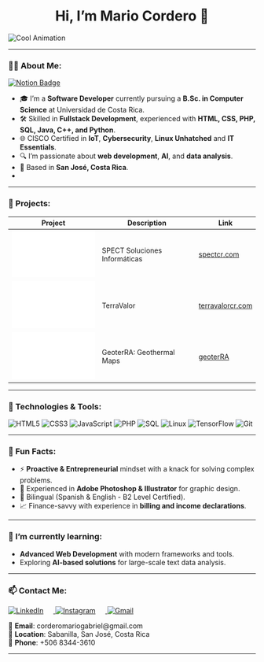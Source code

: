 <h1 align="center"> Hi, I’m Mario Cordero 👋 </h1>

![Cool Animation](https://user-images.githubusercontent.com/74038190/225813708-98b745f2-7d22-48cf-9150-083f1b00d6c9.gif)

---

### 👨‍💻 About Me:
  <a href="https://abundant-frill-9e9.notion.site/Mario-Cordero-15fb6f4aed4d809b8f23fa111c3d2ab0?pvs=74" target="_blank">
    <img src="https://img.shields.io/badge/Notion-Click%20Here-000000?style=for-the-badge&logo=notion&logoColor=white" alt="Notion Badge">
  </a>
  
- 🎓 I’m a **Software Developer** currently pursuing a **B.Sc. in Computer Science** at Universidad de Costa Rica.  
- 🛠️ Skilled in **Fullstack Development**, experienced with **HTML, CSS, PHP, SQL, Java, C++, and Python**.  
- 🌐 CISCO Certified in **IoT**, **Cybersecurity**, **Linux Unhatched** and **IT Essentials**.  
- 🔍 I’m passionate about **web development**, **AI**, and **data analysis**.  
- 📍 Based in **San José, Costa Rica**.
- 
---

### 🚀 Projects:

| **Project**      | **Description**                         | **Link**                  |
|-------------------|-----------------------------------------|---------------------------|
| <img src="https://github.com/MarioCordero/MarioCordero/blob/main/logo-SPECT.png" width="200px" alt="SPECT Logo"> | SPECT Soluciones Informáticas  | [spectcr.com](https://spectcr.com) |
| <img src="https://github.com/MarioCordero/MarioCordero/blob/main/logo-TerraValor.png" width="200px" alt="TerraValor Logo"> | TerraValor | [terravalorcr.com](https://terravalorcr.com/) |
| <img src="https://github.com/MarioCordero/MarioCordero/blob/main/logo-GeoterRA.png" width="200px" alt="GeoterRA Logo"> | GeoterRA: Geothermal Maps | [geoterRA](http://163.178.171.105/) |

---

### 🔧 Technologies & Tools:
![HTML5](https://img.shields.io/badge/-HTML5-E34F26?logo=html5&logoColor=white&style=flat)
![CSS3](https://img.shields.io/badge/-CSS3-1572B6?logo=css3&logoColor=white&style=flat)
![JavaScript](https://img.shields.io/badge/-JavaScript-F7DF1E?logo=javascript&logoColor=black&style=flat)
![PHP](https://img.shields.io/badge/-PHP-777BB4?logo=php&logoColor=white&style=flat)
![SQL](https://img.shields.io/badge/-SQL-4479A1?logo=sqlite&logoColor=white&style=flat)
![Linux](https://img.shields.io/badge/-Linux-FCC624?logo=linux&logoColor=black&style=flat)
![TensorFlow](https://img.shields.io/badge/-TensorFlow-FF6F00?logo=tensorflow&logoColor=white&style=flat)
![Git](https://img.shields.io/badge/-Git-F05032?logo=git&logoColor=white&style=flat)

---

### 🌟 Fun Facts:
- ⚡ **Proactive & Entrepreneurial** mindset with a knack for solving complex problems.
- 🎨 Experienced in **Adobe Photoshop & Illustrator** for graphic design.
- 📘 Bilingual (Spanish & English - B2 Level Certified).
- 📈 Finance-savvy with experience in **billing and income declarations**.

---

### 🌱 I’m currently learning:
- **Advanced Web Development** with modern frameworks and tools.
- Exploring **AI-based solutions** for large-scale text data analysis.

---

### 📫 Contact Me:

<p align="left">
  <a href="https://www.linkedin.com/in/mario-cordero-aguilar/" target="_blank">
    <img src="https://img.icons8.com/color/48/000000/linkedin.png" alt="LinkedIn" width="30" style="margin-right: 20px;"/>
  </a>
  <a href="https://www.instagram.com/_mario_cordero_/" target="_blank">
    <img src="https://img.icons8.com/color/48/000000/instagram-new.png" alt="Instagram" width="30" style="margin-right: 20px;"/>
  </a>
  <a href="mailto:corderomariogabriel@gmail.com" target="_blank">
    <img src="https://img.icons8.com/color/48/000000/gmail.png" alt="Gmail" width="30"/>
  </a>
</p>


<p>
  📧 <b>Email</b>: corderomariogabriel@gmail.com <br>
  📍 <b>Location</b>: Sabanilla, San José, Costa Rica <br>
  📱 <b>Phone</b>: +506 8344-3610
</p>

---
